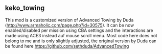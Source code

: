 ## keko_towing
This mod is a customized version of Advanced Towing by Duda (http://www.armaholic.com/page.php?id=30575). It can be now enabled/disabled per mission using CBA settings and the interactions are made using ACE3 instead auf mouse scroll menu.
Most code here does not belong to me and is only slightly adjusted, the original version by Duda can be found here https://github.com/sethduda/AdvancedTowing
